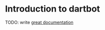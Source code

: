 # Introduction to dartbot

TODO: write [great documentation](http://jacobian.org/writing/great-documentation/what-to-write/)
